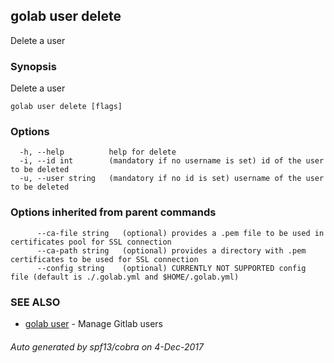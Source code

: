 ## golab user delete

Delete a user

### Synopsis


Delete a user

```
golab user delete [flags]
```

### Options

```
  -h, --help          help for delete
  -i, --id int        (mandatory if no username is set) id of the user to be deleted
  -u, --user string   (mandatory if no id is set) username of the user to be deleted
```

### Options inherited from parent commands

```
      --ca-file string   (optional) provides a .pem file to be used in certificates pool for SSL connection
      --ca-path string   (optional) provides a directory with .pem certificates to be used for SSL connection
      --config string    (optional) CURRENTLY NOT SUPPORTED config file (default is ./.golab.yml and $HOME/.golab.yml)
```

### SEE ALSO
* [golab user](golab_user.md)	 - Manage Gitlab users

###### Auto generated by spf13/cobra on 4-Dec-2017
